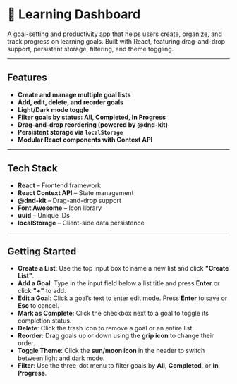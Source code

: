 # 🧠 Learning Dashboard

A goal-setting and productivity app that helps users create, organize, and track progress on learning goals. Built with React, featuring drag-and-drop support, persistent storage, filtering, and theme toggling.

---

## Features

- **Create and manage multiple goal lists**
- **Add, edit, delete, and reorder goals**
- **Light/Dark mode toggle**
- **Filter goals by status: All, Completed, In Progress**
- **Drag-and-drop reordering (powered by @dnd-kit)**
- **Persistent storage via `localStorage`**
- **Modular React components with Context API**

---

## Tech Stack

- **React** – Frontend framework
- **React Context API** – State management
- **@dnd-kit** – Drag-and-drop support
- **Font Awesome** – Icon library
- **uuid** – Unique IDs
- **localStorage** – Client-side data persistence

---

## Getting Started

- **Create a List**: Use the top input box to name a new list and click **"Create List"**.
- **Add a Goal**: Type in the input field below a list title and press **Enter** or click **"+"** to add.
- **Edit a Goal**: Click a goal’s text to enter edit mode. Press **Enter** to save or **Esc** to cancel.
- **Mark as Complete**: Click the checkbox next to a goal to toggle its completion status.
- **Delete**: Click the trash icon to remove a goal or an entire list.
- **Reorder**: Drag goals up or down using the **grip icon** to change their order.
- **Toggle Theme**: Click the **sun/moon icon** in the header to switch between light and dark mode.
- **Filter**: Use the three-dot menu to filter goals by **All**, **Completed**, or **In Progress**.
